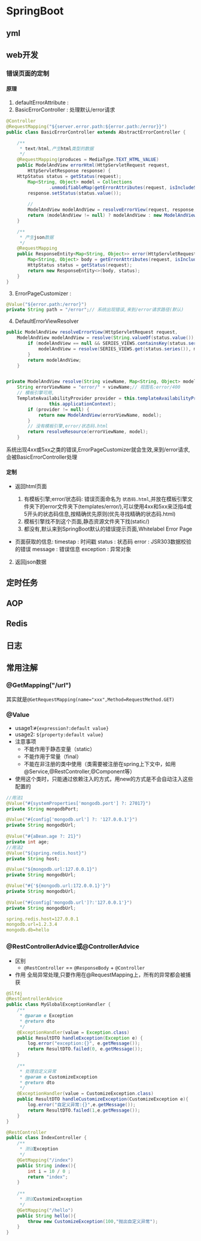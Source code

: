 # SpringBoot
## yml

## web开发
### 错误页面的定制
#### 原理
1. defaultErrorAttribute : 
2. BasicErrorController : 处理默认/error请求
```java
@Controller
@RequestMapping("${server.error.path:${error.path:/error}}")
public class BasicErrorController extends AbstractErrorController {

    /**
     * text/html,产生html类型的数据
     */
	@RequestMapping(produces = MediaType.TEXT_HTML_VALUE)
	public ModelAndView errorHtml(HttpServletRequest request, 
        HttpServletResponse response) {
	HttpStatus status = getStatus(request);
		Map<String, Object> model = Collections
				.unmodifiableMap(getErrorAttributes(request, isIncludeStackTrace(request, MediaType.TEXT_HTML)));
		response.setStatus(status.value());
		
		//
		ModelAndView modelAndView = resolveErrorView(request, response, status, model);
		return (modelAndView != null) ? modelAndView : new ModelAndView("error", model);
	}

    /**
     * 产生json数据
     */
	@RequestMapping
	public ResponseEntity<Map<String, Object>> error(HttpServletRequest request) {
		Map<String, Object> body = getErrorAttributes(request, isIncludeStackTrace(request, MediaType.ALL));
		HttpStatus status = getStatus(request);
		return new ResponseEntity<>(body, status);
	}
}

```
3. ErrorPageCustomizer : 
```java
@Value("${error.path:/error}")
private String path = "/error";// 系统出现错误,来到/error请求路径(默认)
```
4. DefaultErrorViewResolver
```java
public ModelAndView resolveErrorView(HttpServletRequest request, 			HttpStatus status, Map<String, Object> model) {
	ModelAndView modelAndView = resolve(String.valueOf(status.value()), model);
		if (modelAndView == null && SERIES_VIEWS.containsKey(status.series())) {
			modelAndView = resolve(SERIES_VIEWS.get(status.series()), model);
		}
		return modelAndView;
	}


private ModelAndView resolve(String viewName, Map<String, Object> model) {
	String errorViewName = "error/" + viewName;// 视图名:error/400
	// 模板引擎可用,
	TemplateAvailabilityProvider provider = this.templateAvailabilityProviders.getProvider(errorViewName,
				this.applicationContext);
		if (provider != null) {
			return new ModelAndView(errorViewName, model);
		}
		// 没有模板引擎,error/状态码.html
		return resolveResource(errorViewName, model);
	}
```

系统出现4xx或5xx之类的错误,ErrorPageCustomizer就会生效,来到/error请求,会被BasicErrorController处理
#### 定制
+ 返回html页面
  1) 有模板引擎;error/状态码: 错误页面命名为 `状态码.html`,并放在模板引擎文件夹下的error文件夹下(templates/error/),可以使用4xx和5xx来泛指4或5开头的状态码信息,按精确优先原则(优先寻找精确的状态码.html)
  2) 模板引擎找不到这个页面,静态资源文件夹下找(static/)
  3) 都没有,默认来到SpringBoot默认的错误提示页面,Whitelabel Error Page

+ 页面获取的信息:
  timestap : 时间戳
  status : 状态码 
  error : JSR303数据校验的错误
  message : 错误信息
  exception : 异常对象

2. 返回json数据

## 定时任务
## AOP
## Redis
## 日志
## 常用注解
### @GetMapping("/url")
其实就是`@GetRequestMapping(name="xxx",Method=RequestMethod.GET)`

### @Value
+ usage1:`#{expression?:default value}`
+ usage2: `${property:default value}`
+ 注意事项
  + 不能作用于静态变量（static）
  + 不能作用于常量（final）
  + 不能在非注册的类中使用（类需要被注册在spring上下文中，如用@Service,@RestController,@Component等）
+ 使用这个类时，只能通过依赖注入的方式，用new的方式是不会自动注入这些配置的 
```java
//用法1
@Value("#{systemProperties['mongodb.port'] ?: 27017}")
private String mongodbPort;

@Value("#{config['mongodb.url'] ?: '127.0.0.1'}")
private String mongodbUrl;	
	
@Value("#{aBean.age ?: 21}")
private int age;
//用法2
@Value("${spring.redis.host}")
private String host;

@Value("${mongodb.url:127.0.0.1}")
private String mongodbUrl;

@Value("#{'${mongodb.url:172.0.0.1}'}")
private String mongodbUrl;
	
@Value("#{config['mongodb.url']?:'127.0.0.1'}")
private String mongodbUrl;
```
```yml
spring.redis.host=127.0.0.1
mongodb.url=1.2.3.4
mongodb.db=hello
```
### @RestControllerAdvice或@ControllerAdvice
+ 区别
  + `@RestController` == `@ResponseBody` + `@Controller`
+ 作用
全局异常处理,只要作用在@RequestMapping上，所有的异常都会被捕获
```java
@Slf4j
@RestControllerAdvice
public class MyGlobalExceptionHandler {
	/**
	 * @param e Exception
	 * @return dto
	 */
	@ExceptionHandler(value = Exception.class)
	public ResultDTO handleException(Exception e) {
		log.error("exception:{}", e.getMessage());
		return ResultDTO.failed(0, e.getMessage());
	}
	
	/**
	 * 处理自定义异常
	 * @param e CustomizeException
	 * @return dto
	 */
	@ExceptionHandler(value = CustomizeException.class)
	public ResultDTO handleCustomizeException(CustomizeException e){
		log.error("自定义异常:{}",e.getMessage());
		return ResultDTO.failed(1,e.getMessage());
	}
}
```
```java
@RestController
public class IndexController {
	/**
	 * 测试Exception
	 */
	@GetMapping("/index")
	public String index(){
		int i = 10 / 0 ;
		return "index";
	}
	
	/**
	 * 测试CustomizeException
	 */
	@GetMapping("/hello")
	public String hello(){
		throw new CustomizeException(100,"抛出自定义异常");
	}
}
```